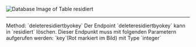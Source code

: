 ![Database Image of Table residiert](../img/deleteresidiertbyokey.png)

<hr>
Method: `deleteresidiertbyokey`
Der Endpoint `deleteresidiertbyokey` kann in `residiert` löschen.
Dieser Endpunkt muss mit folgenden Parametern aufgerufen werden:
`key`(Rot markiert im Bild) mit Type `integer`